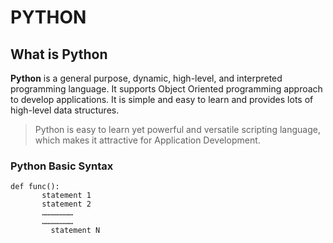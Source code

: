 # PYTHON

## What is Python

**Python** is a general purpose, dynamic, high-level, and interpreted programming language. It supports Object Oriented programming approach to develop applications. It is simple and easy to learn and provides lots of high-level data structures.

>Python is easy to learn yet powerful and versatile scripting language, which makes it attractive for Application Development.

### Python Basic Syntax

```
def func():  
       statement 1  
       statement 2  
       …………………  
       …………………  
         statement N  
```

